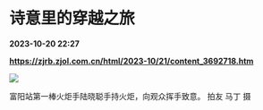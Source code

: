 # 诗意里的穿越之旅

**2023-10-20 22:27**

**https://zjrb.zjol.com.cn/html/2023-10/21/content_3692718.htm**

![](https://zjrb.zjol.com.cn/images/2023-10/21/zjrb2023102100003v02b005.jpg)

富阳站第一棒火炬手陆晓聪手持火炬，向观众挥手致意。 拍友 马丁 摄